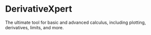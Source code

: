 # DerivativeXpert
The ultimate tool for basic and advanced calculus, including plotting, derivatives, limits, and more.
